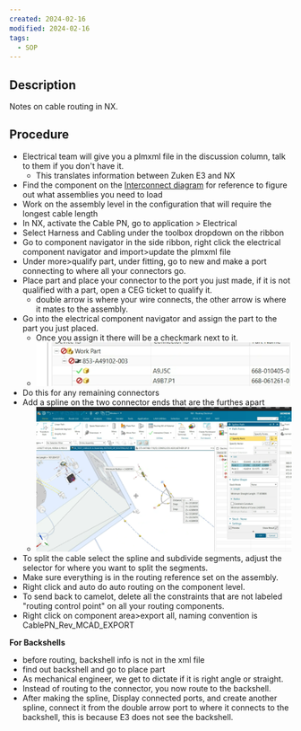 ```yaml
---
created: 2024-02-16
modified: 2024-02-16
tags:
  - SOP
---
```

## Description 
Notes on cable routing in NX.

## Procedure
- Electrical team will give you a plmxml file in the discussion column, talk to them if you don't have it. 
	- This translates information between Zuken E3 and NX
- Find the component on the [Interconnect diagram](../../../3RESOURCES/PARTS/224-A19277-710.md) for reference to figure out what assemblies you need to load
- Work on the assembly level in the configuration that will require the longest cable length
- In NX, activate the Cable PN, go to application > Electrical 
- Select Harness and Cabling under the toolbox dropdown on the ribbon 
- Go to component navigator in the side ribbon, right click the electrical component navigator and import>update the plmxml file
- Under more>qualify part, under fitting, go to new and make a port connecting to where all your connectors go.
- Place part and place your connector to the port you just made, if it is not qualified with a part, open a CEG ticket to qualify it. 
	- double arrow is where your wire connects, the other arrow is where it mates to the assembly. 
- Go into the electrical component navigator and assign the part to the part you just placed. 
	- Once you assign it there will be a checkmark next to it.
	- ![Pasted image 20240216134009](../../3RESOURCES/PUBLIC%20ASSETS/Pasted%20image%2020240216134009.png)
- Do this for any remaining connectors
- Add a spline on the two connector ends that are the furthes apart
	- ![Pasted image 20240216134435](../../3RESOURCES/PUBLIC%20ASSETS/Pasted%20image%2020240216134435.png)
- To split the cable select the spline and subdivide segments, adjust the selector for where you want to split the segments. 
- Make sure everything is in the routing reference set on the assembly. 
- Right click and auto do auto routing on the component level. 
- To send back to camelot, delete all the constraints that are not labeled "routing control point" on all your routing components.
- Right click on component area>export all, naming convention is CablePN_Rev_MCAD_EXPORT

**For Backshells**
- before routing, backshell info is not in the xml file 
- find out backshell and go to place part 
- As mechanical engineer, we get to dictate if it is right angle or straight. 
- Instead of routing to the connector, you now route to the backshell. 
- After making the spline, Display connected ports, and create another spline, connect it from the double arrow port to where it connects to the backshell, this is because E3 does not see the backshell. 